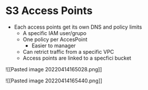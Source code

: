 # S3 Access Points
- Each access points get its own DNS and policy limits
	- A specific IAM user/grupo
	- One policy per AccesPoint
		- Easier to manager
	- Can retrict traffic from a specific VPC
	- Access points are linked to a specfici bucket

![[Pasted image 20220414165028.png]]

![[Pasted image 20220414165440.png]]